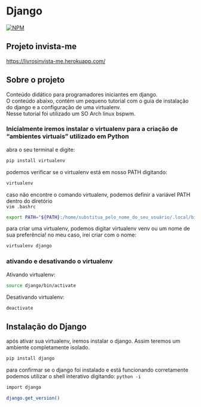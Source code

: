 # Django

[![NPM](https://img.shields.io/npm/l/react)](https://github.com/DanielDlc/Django/blob/main/LICENSE)

## Projeto invista-me
https://livrosinvista-me.herokuapp.com/

## Sobre o projeto
Conteúdo didático para programadores iniciantes em django.\
O conteúdo abaixo, contém um pequeno tutorial com o guia de instalação do django e a configuração de uma virtualenv.\
Nesse tutorial foi utilizado um SO Arch linux bspwm.

### Inicialmente iremos instalar o virtualenv para a criação de “ambientes virtuais” utilizado em Python
abra o seu terminal e digite:
```bash 
pip install virtualenv
```

podemos verificar se o virtualenv está em nosso PATH digitando:
```bash
virtualenv
```

caso não encontre o comando virtualenv, podemos definir a variável PATH dentro do diretório\
`vim .bashrc`
```bash
export PATH="${PATH}:/home/substitua_pelo_nome_do_seu_usuário/.local/bin"
```


para criar uma virtualenv, podemos digitar virtualenv venv ou um nome de sua preferência! no meu caso, irei criar com o nome:
```bash
virtualenv django
```
### ativando e desativando o virtualenv

Ativando virtualenv:
```bash
source django/bin/activate
```

Desativando virtualenv:
```bash
deactivate
```


## Instalação do Django
após ativar sua virtualenv, iremos instalar o django. Assim teremos um ambiente completamente isolado.
```bash
pip install django
```

para confirmar se o django foi instalado e está funcionando corretamente\
podemos utilizar o shell interativo digitando: `python -i`
```bash
import django

django.get_version()
```

